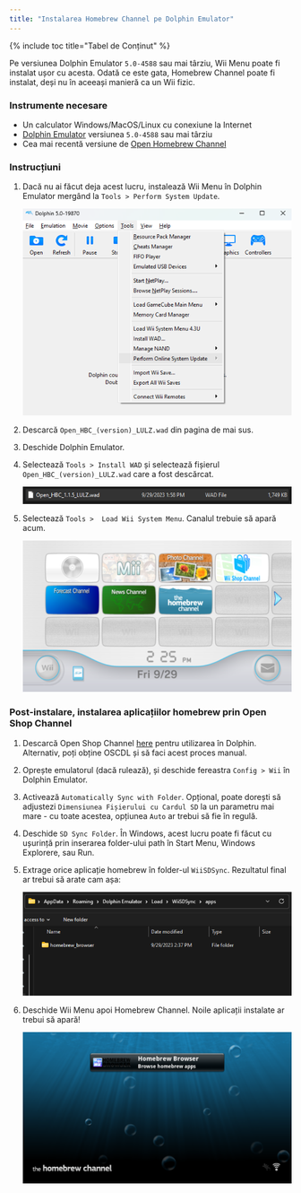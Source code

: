 ```yaml
---
title: "Instalarea Homebrew Channel pe Dolphin Emulator"
---
```


{% include toc title="Tabel de Conținut" %}

Pe versiunea Dolphin Emulator `5.0-4588` sau mai târziu, Wii Menu poate fi instalat ușor cu acesta. Odată ce este gata, Homebrew Channel poate fi instalat, deși nu în aceeași manieră ca un Wii fizic.

### Instrumente necesare

* Un calculator Windows/MacOS/Linux cu conexiune la Internet
* [Dolphin Emulator](https://dolphin-emu.org/download/) versiunea `5.0-4588` sau mai târziu
* Cea mai recentă versiune de [Open Homebrew Channel](https://github.com/Wii-Mini-Hacking/hbc/releases)

### Instrucțiuni

1. Dacă nu ai făcut deja acest lucru, instalează Wii Menu în Dolphin Emulator mergând la `Tools > Perform System Update`.

    ![](/images/homebrew-dolphin/system-update.png)

1. Descarcă `Open_HBC_(version)_LULZ.wad` din pagina de mai sus.
1. Deschide Dolphin Emulator.
1. Selectează `Tools > Install WAD` și selectează fișierul `Open_HBC_(version)_LULZ.wad` care a fost descărcat.

    ![](/images/homebrew-dolphin/ohbc-file.png)

1. Selectează `Tools >  Load Wii System Menu`. Canalul trebuie să apară acum.

    ![](/images/homebrew-dolphin/hbc-installed.png)

### Post-instalare, instalarea aplicațiilor homebrew prin Open Shop Channel

1. Descarcă Open Shop Channel [here](https://oscwii.org/library/app/homebrew_browser) pentru utilizarea în Dolphin. Alternativ, poți obține OSCDL și să faci acest proces manual.
1. Oprește emulatorul (dacă rulează), și deschide fereastra `Config > Wii` în Dolphin Emulator.
1. Activează `Automatically Sync with Folder`. Opțional, poate dorești să adjustezi `Dimensiunea Fișierului cu Cardul SD` la un parametru mai mare - cu toate acestea, opțiunea `Auto` ar trebui să fie în regulă.
1. Deschide `SD Sync Folder`. În Windows, acest lucru poate fi făcut cu ușurință prin inserarea folder-ului path în Start Menu, Windows Explorere, sau Run.
1. Extrage orice aplicație homebrew în folder-ul `WiiSDSync`. Rezultatul final ar trebui să arate cam așa:

    ![](/images/homebrew-dolphin/apps-folder.png)

1. Deschide Wii Menu apoi Homebrew Channel. Noile aplicații instalate ar trebui să apară!

    ![](/images/homebrew-dolphin/hbc-apps.png)
